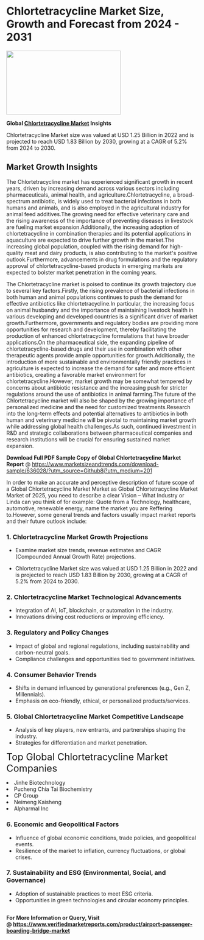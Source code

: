 <H1>Chlortetracycline Market Size, Growth and Forecast from 2024 - 2031</H1><img class="aligncenter size-medium wp-image-584254" src="https://thirdeyenews.in/wp-content/uploads/2024/09/Global-Market-Research-300x168.jpeg" alt="" width="300" height="168" /><p><strong>Global&nbsp;<a href="https://www.marketsizeandtrends.com/download-sample/636028/?utm_source=Github8j?utm_medium=201">Chlortetracycline Market</a> Insights</strong></p><p>Chlortetracycline Market size was valued at USD 1.25 Billion in 2022 and is projected to reach USD 1.83 Billion by 2030, growing at a CAGR of 5.2% from 2024 to 2030.</p><p><h2>Market Growth Insights</h2> <p>The Chlortetracycline market has experienced significant growth in recent years, driven by increasing demand across various sectors including pharmaceuticals, animal health, and agriculture.Chlortetracycline, a broad-spectrum antibiotic, is widely used to treat bacterial infections in both humans and animals, and is also employed in the agricultural industry for animal feed additives.The growing need for effective veterinary care and the rising awareness of the importance of preventing diseases in livestock are fueling market expansion.Additionally, the increasing adoption of chlortetracycline in combination therapies and its potential applications in aquaculture are expected to drive further growth in the market.The increasing global population, coupled with the rising demand for high-quality meat and dairy products, is also contributing to the market's positive outlook.Furthermore, advancements in drug formulations and the regulatory approval of chlortetracycline-based products in emerging markets are expected to bolster market penetration in the coming years.</p> <p>The Chlortetracycline market is poised to continue its growth trajectory due to several key factors.Firstly, the rising prevalence of bacterial infections in both human and animal populations continues to push the demand for effective antibiotics like chlortetracycline.In particular, the increasing focus on animal husbandry and the importance of maintaining livestock health in various developing and developed countries is a significant driver of market growth.Furthermore, governments and regulatory bodies are providing more opportunities for research and development, thereby facilitating the production of enhanced chlortetracycline formulations that have broader applications.On the pharmaceutical side, the expanding pipeline of chlortetracycline-based drugs and their use in combination with other therapeutic agents provide ample opportunities for growth.Additionally, the introduction of more sustainable and environmentally friendly practices in agriculture is expected to increase the demand for safer and more efficient antibiotics, creating a favorable market environment for chlortetracycline.However, market growth may be somewhat tempered by concerns about antibiotic resistance and the increasing push for stricter regulations around the use of antibiotics in animal farming.The future of the Chlortetracycline market will also be shaped by the growing importance of personalized medicine and the need for customized treatments.Research into the long-term effects and potential alternatives to antibiotics in both human and veterinary medicine will be pivotal to maintaining market growth while addressing global health challenges.As such, continued investment in R&D and strategic collaborations between pharmaceutical companies and research institutions will be crucial for ensuring sustained market expansion.</p> <p><span class=""><strong>Download Full PDF Sample Copy of Global Chlortetracycline Market Report</strong> @ <a href="https://www.marketsizeandtrends.com/download-sample/636028/?utm_source=Github8j?utm_medium=201" target="_blank">https://www.marketsizeandtrends.com/download-sample/636028/?utm_source=Github8j?utm_medium=201</a></span></p><p>In order to make an accurate and perceptive description of future scope of a Global&nbsp;Chlortetracycline Market Market as Global&nbsp;Chlortetracycline Market Market of 2025, you need to describe a clear Vision &ndash; What Industry or Linda can you think of for example: Quote from a Technology, healthcare, automotive, renewable energy, name the market you are Reffering to.However, some general trends and factors usually impact market reports and their future outlook include:</p><h3>1.&nbsp;<strong>Chlortetracycline Market Growth Projections</strong></h3><ul><li>Examine market size trends, revenue estimates and CAGR (Compounded Annual Growth Rate) projections.</li><li><p>Chlortetracycline Market size was valued at USD 1.25 Billion in 2022 and is projected to reach USD 1.83 Billion by 2030, growing at a CAGR of 5.2% from 2024 to 2030.</p></li></ul><h3>2.&nbsp;<strong>Chlortetracycline Market Technological Advancements</strong></h3><ul><li>Integration of AI, IoT, blockchain, or automation in the industry.</li><li>Innovations driving cost reductions or improving efficiency.</li></ul><h3>3.&nbsp;<strong>Regulatory and Policy Changes</strong></h3><ul><li>Impact of global and regional regulations, including sustainability and carbon-neutral goals.</li><li>Compliance challenges and opportunities tied to government initiatives.</li></ul><h3>4.&nbsp;<strong>Consumer Behavior Trends</strong></h3><ul><li>Shifts in demand influenced by generational preferences (e.g., Gen Z, Millennials).</li><li>Emphasis on eco-friendly, ethical, or personalized products/services.</li></ul><h3>5.&nbsp;<strong>Global Chlortetracycline Market Competitive Landscape</strong></h3><ul><li>Analysis of key players, new entrants, and partnerships shaping the industry.</li><li>Strategies for differentiation and market penetration.</li></ul><p data-pm-slice="1 1 []"><span style="color: inherit; font-family: inherit; font-size: 25px;">Top Global Chlortetracycline Market Companies</span></p><div class="" data-test-id=""><p><li>Jinhe Biotechnology</li><li> Pucheng Chia Tai Biochemistry</li><li> CP Group</li><li> Neimeng Kaisheng</li><li> Alpharmal Inc</li></p></div><h3>6.&nbsp;<strong>Economic and Geopolitical Factors</strong></h3><ul><li>Influence of global economic conditions, trade policies, and geopolitical events.</li><li>Resilience of the market to inflation, currency fluctuations, or global crises.</li></ul><h3>7.&nbsp;<strong>Sustainability and ESG (Environmental, Social, and Governance)</strong></h3><ul><li>Adoption of sustainable practices to meet ESG criteria.</li><li>Opportunities in green technologies and circular economy principles.</li></ul><h2><strong style="font-size: 14px;">For More Information or Query, Visit @&nbsp;</strong><a style="background-color: #ffffff; font-size: 14px;" href="https://www.marketsizeandtrends.com/report/chlortetracycline-market/" target="_blank">https://www.verifiedmarketreports.com/product/airport-passenger-boarding-bridge-market</a></h2>
